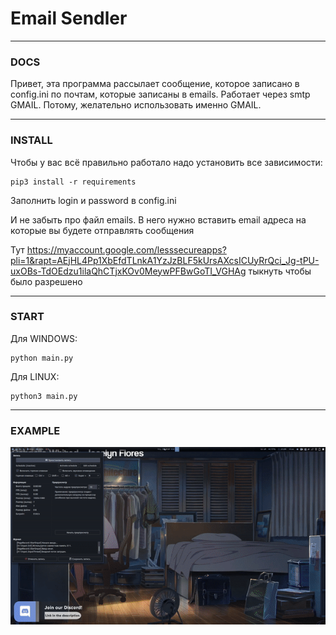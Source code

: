 <h1>Email Sendler</h1>

----

<h3>DOCS</h3>
Привет, эта программа рассылает сообщение, которое записано в config.ini по почтам, которые записаны в emails. Работает через smtp GMAIL.
Потому, желательно использовать именно GMAIL.

----

<h3>INSTALL</h3>
Чтобы у вас всё правильно работало надо установить все зависимости:

    pip3 install -r requirements
    
Заполнить login и password в config.ini

И не забыть про файл emails. В него нужно вставить email адреса на которые вы будете отправлять сообщения

Тут https://myaccount.google.com/lesssecureapps?pli=1&rapt=AEjHL4Pp1XbEfdTLnkA1YzJzBLF5kUrsAXcsICUyRrQci_Jg-tPU-uxOBs-TdOEdzu1ilaQhCTjxKOv0MeywPFBwGoTI_VGHAg тыкнуть чтобы было разрешено

----

<h3>START</h3>
Для WINDOWS:
    
    python main.py

Для LINUX:

    python3 main.py
    
----
<h3>EXAMPLE</h3>

![Alt Text](https://github.com/th3end0f3v4ng3l10n/email-sendler/blob/main/example/gif.gif)
